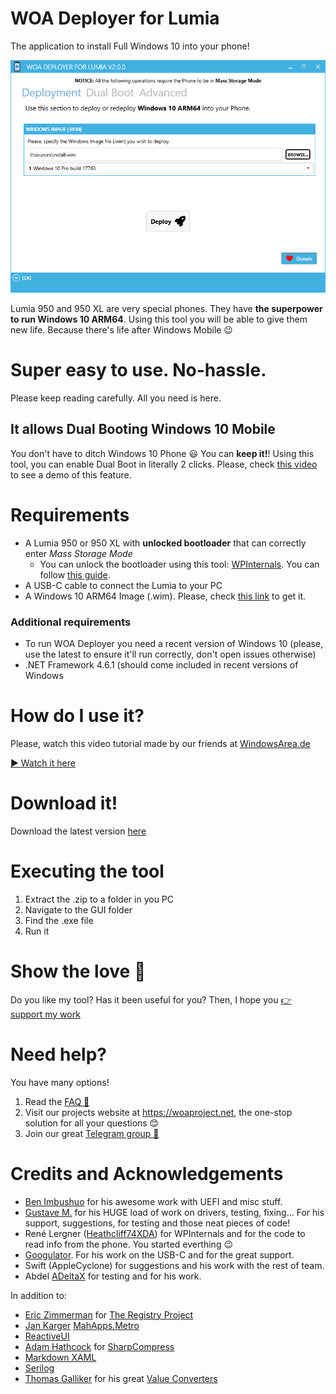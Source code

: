 # WOA Deployer for Lumia
The application to install Full Windows 10 into your phone!

![image](Docs/Screenshot.png)
 
Lumia 950 and 950 XL are very special phones. They have **the superpower to run Windows 10 ARM64**. Using this tool you will be able to give them new life. Because there's life after Windows Mobile 😉

# **Super easy to use. No-hassle.**

Please keep reading carefully. All you need is here.

## It allows Dual Booting Windows 10 Mobile
You don't have to ditch Windows 10 Phone 😃 You can **keep it!**! Using this tool, you can enable Dual Boot in literally 2 clicks. Please, check [this video](https://www.youtube.com/watch?v=3j2rWL4hHGc) to see a demo of this feature.

# Requirements
- A Lumia 950 or 950 XL with **unlocked bootloader** that can correctly enter *Mass Storage Mode*
	- You can unlock the bootloader using this tool: [WPInternals](http://www.wpinternals.net). You can follow [this guide](https://1drv.ms/w/s!AtXoQFW327DIyd4XabdpcztOVGGANA).
- A USB-C cable to connect the Lumia to your PC
- A Windows 10 ARM64 Image (.wim). Please, check [this link](Docs/GettingWoA.md) to get it.

### Additional requirements
- To run WOA Deployer you need a recent version of Windows 10 (please, use the latest to ensure it'll run correctly, don't open issues otherwise)
- .NET Framework 4.6.1 (should come included in recent versions of Windows 

# How do I use it?

Please, watch this video tutorial made by our friends at [WindowsArea.de](https://windowsarea.de/)

[▶ Watch it here](https://www.youtube.com/watch?v=FkE9SJOgGLM)

# Download it!

Download the latest version [here](https://github.com/WOA-project/WOA-Deployer/releases/latest)

# Executing the tool
1. Extract the .zip to a folder in you PC
2. Navigate to the GUI folder
3. Find the .exe file
4. Run it

# Show the love 🧡

Do you like my tool? Has it been useful for you?
Then, I hope you [👉 support my work](Docs/Donations.md)


# Need help?
You have many options!
1. Read the [FAQ 📘](https://www.woaproject.net/viewtopic.php?f=16&t=6)
2. Visit our projects website at https://woaproject.net, the one-stop solution for all your questions 😊
3. Join our great [Telegram group 📱](https://t.me/joinchat/ACWtm0Up3wzSbWjjfxk-NA)


# Credits and Acknowledgements
- [Ben Imbushuo](https://github.com/imbushuo) for his awesome work with UEFI and misc stuff.
- [Gustave M.](https://twitter.com/gus33000) for his HUGE load of work on drivers, testing, fixing... For his support, suggestions, for testing and those neat pieces of code!
- René Lergner ([Heathcliff74XDA](http://www.twitter.com/Heathcliff74XDA)) for WPInternals and for the code to read info from the phone. You started everthing 😉
- [Googulator](https://github.com/Googulator). For his work on the USB-C and for the great support. 
- Swift (AppleCyclone) for suggestions and his work with the rest of team.
- Abdel [ADeltaX](https://twitter.com/ADeltaXForce?s=17) for testing and for his work.

In addition to:

- [Eric Zimmerman](https://github.com/EricZimmerman) for [The Registry Project](https://github.com/EricZimmerman/Registry)
- [Jan Karger](https://github.com/punker76) [MahApps.Metro](https://mahapps.com)
- [ReactiveUI](https://reactiveui.net)
- [Adam Hathcock](https://github.com/adamhathcock) for [SharpCompress](https://github.com/adamhathcock/sharpcompress)
- [Markdown XAML](https://github.com/theunrepentantgeek/Markdown.XAML)
- [Serilog](https://serilog.net/)
- [Thomas Galliker](https://www.linkedin.com/in/thomasgalliker/?originalSubdomain=ch) for his great [Value Converters](https://github.com/thomasgalliker/ValueConverters.NET)

